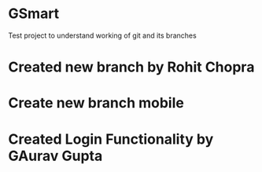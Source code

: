 # GSmart
Test project to understand working of git and its branches
# Created new branch by Rohit Chopra
# Create new branch mobile
# Created Login Functionality by GAurav Gupta
